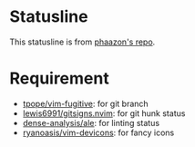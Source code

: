 Statusline
==========
This statusline is from [phaazon's repo](https://github.com/phaazon/config/blob/master/nvim-lua/statusline.vim).

Requirement
===========
- [tpope/vim-fugitive](https://github.com/tpope/vim-fugitive): for git branch
- [lewis6991/gitsigns.nvim](https://github.com/lewis6991/gitsigns.nvim): for git hunk status
- [dense-analysis/ale](https://github.com/dense-analysis/ale): for linting status
- [ryanoasis/vim-devicons](https://github.com/ryanoasis/vim-devicons): for fancy icons
